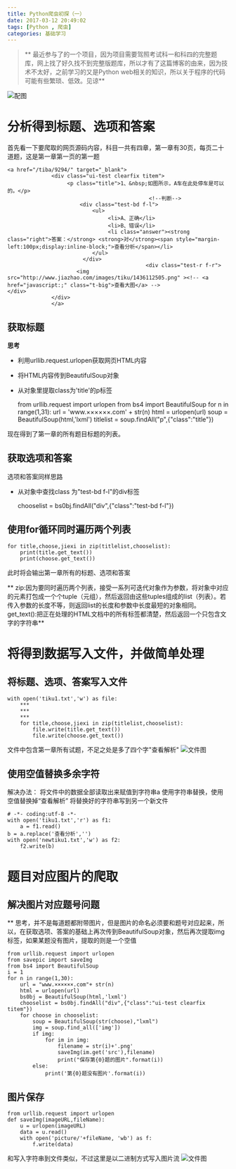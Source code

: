 ```yaml
---
title: Python爬虫初探（一）
date: 2017-03-12 20:49:02
tags: [Python , 爬虫]
categories: 基础学习
---
```


> ** 最近参与了的一个项目，因为项目需要驾照考试科一和科四的完整题库，网上找了好久找不到完整版题库，所以才有了这篇博客的由来，因为技术不太好，之前学习的又是Python web相关的知识，所以关于程序的代码可能有些繁琐、低效。见谅**

<!--more-->

![配图](3.jpg)

# 分析得到标题、选项和答案
首先看一下要爬取的网页源码内容，科目一共有四章，第一章有30页，每页二十道题，这是第一章第一页的第一题

	<a href="/tiba/9294/" target="_blank">
		          <div class="ui-test clearfix titem">
		               <p class="title">1、&nbsp;如图所示，A车在此处停车是可以的。</p>
		                                         <!--判断-->
		                   <div class="test-bd f-l">
		                       <ul>
		                            <li>A、正确</li>
		                            <li>B、错误</li>
		                            <li class="answer"><strong class="right">答案：</strong> <strong>对</strong><span style="margin-left:100px;display:inline-block;">查看分析</span></li>
		                       </ul>
		                    </div>
		                                        <div class="test-r f-r">
		                  <img src="http://www.jiazhao.com/images/tiku/1436112505.png" ><!-- <a href="javascript:;" class="t-big">查看大图</a> -->                        </div>
		          </div>
		          </a>
## 获取标题
**思考**
+ 利用urllib.request.urlopen获取网页HTML内容
+ 将HTML内容传到BeautifulSoup对象
+ 从对象里提取class为'title'的p标签

	from urllib.request import urlopen
	from bs4 import BeautifulSoup
	for n in range(1,31):
		url = 'www.××××××.com' + str(n)
		html = urlopen(url)
		soup = BeautifulSoup(html,'lxml')
		titlelist = soup.findAll("p",{"class":"title"})

现在得到了第一章的所有题目标题的列表。
## 获取选项和答案
选项和答案同样思路
+ 从对象中查找class 为"test-bd f-l"的div标签

	chooselist = bs0bj.findAll("div",{"class":"test-bd f-l"})

## 使用for循环同时遍历两个列表

	for title,choose,jiexi in zip(titlelist,chooselist):
		print(title.get_text())
		print(choose.get_text()) 
	
此时将会输出第一章所有的标题、选项和答案

**  zip:因为要同时遍历两个列表，接受一系列可迭代对象作为参数，将对象中对应的元素打包成一个个tuple（元组），然后返回由这些tuples组成的list（列表）。若传入参数的长度不等，则返回list的长度和参数中长度最短的对象相同。
get_text():把正在处理的HTML文档中的所有标签都清楚，然后返回一个只包含文字的字符串**

# 将得到数据写入文件，并做简单处理
## 将标题、选项、答案写入文件
	with open('tiku1.txt','w') as file:
		***
		***
		***
		for title,choose,jiexi in zip(titlelist,chooselist):
			file.write(title.get_text())
			file.write(choose.get_text()) 
	
文件中包含第一章所有试题，不足之处是多了四个字"查看解析"
	![文件图](1.png)
## 使用空值替换多余字符
解决办法：
	将文件中的数据全部读取出来赋值到字符串a
	使用字符串替换，使用空值替换掉“查看解析”
	将替换好的字符串写到另一个新文件

	# -*- coding:utf-8 -*-
  	with open('tiku1.txt','r') as f1:
  		a = f1.read()
  	b = a.replace('查看分析','')
  	with open('newtiku1.txt','w') as f2:
  		f2.write(b)
  
  		
# 题目对应图片的爬取
  
## 解决图片对应题号问题
  ** 思考，并不是每道题都附带图片，但是图片的命名必须要和题号对应起来，所以，在获取选项、答案的基础上再次传到BeautifulSoup对象，然后再次提取img标签，如果某题没有图片，提取的则是一个空值

	from urllib.request import urlopen
	from savepic import saveImg
	from bs4 import BeautifulSoup
	i = 1
	for n in range(1,30):
		url = "www.××××××.com"+ str(n)
		html = urlopen(url)
		bs0bj = BeautifulSoup(html,'lxml')
		chooselist = bs0bj.findAll("div",{"class":"ui-test clearfix titem"})
		for choose in chooselist:
			soup = BeautifulSoup(str(choose),"lxml")
			img = soup.find_all(['img'])
			if img:
				for im in img:
					filename = str(i)+'.png'
					saveImg(im.get('src'),filename)
					print("保存第{0}题的图片".format(i))
			else:
				print('第{0}题没有图片'.format(i))

## 图片保存

	from urllib.request import urlopen
	def saveImg(imageURL,fileName):
		u = urlopen(imageURL)
		data = u.read()
		with open('picture/'+fileName, 'wb') as f:
			f.write(data)
			
和写入字符串到文件类似，不过这里是以二进制方式写入图片流
	![文件图](2.png)